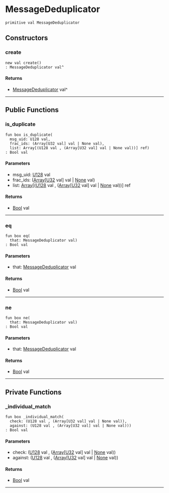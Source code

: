 # MessageDeduplicator

```pony
primitive val MessageDeduplicator
```

## Constructors

### create

```pony
new val create()
: MessageDeduplicator val^
```

#### Returns

* [MessageDeduplicator](wallaroo-ent-recovery-MessageDeduplicator) val^

---

## Public Functions

### is_duplicate

```pony
fun box is_duplicate(
  msg_uid: U128 val,
  frac_ids: (Array[U32 val] val | None val),
  list: Array[(U128 val , (Array[U32 val] val | None val))] ref)
: Bool val
```
#### Parameters

*   msg_uid: [U128](builtin-U128) val
*   frac_ids: ([Array](builtin-Array)\[[U32](builtin-U32) val\] val | [None](builtin-None) val)
*   list: [Array](builtin-Array)\[([U128](builtin-U128) val , ([Array](builtin-Array)\[[U32](builtin-U32) val\] val | [None](builtin-None) val))\] ref

#### Returns

* [Bool](builtin-Bool) val

---

### eq

```pony
fun box eq(
  that: MessageDeduplicator val)
: Bool val
```
#### Parameters

*   that: [MessageDeduplicator](wallaroo-ent-recovery-MessageDeduplicator) val

#### Returns

* [Bool](builtin-Bool) val

---

### ne

```pony
fun box ne(
  that: MessageDeduplicator val)
: Bool val
```
#### Parameters

*   that: [MessageDeduplicator](wallaroo-ent-recovery-MessageDeduplicator) val

#### Returns

* [Bool](builtin-Bool) val

---

## Private Functions

### _individual_match

```pony
fun box _individual_match(
  check: (U128 val , (Array[U32 val] val | None val)),
  against: (U128 val , (Array[U32 val] val | None val)))
: Bool val
```
#### Parameters

*   check: ([U128](builtin-U128) val , ([Array](builtin-Array)\[[U32](builtin-U32) val\] val | [None](builtin-None) val))
*   against: ([U128](builtin-U128) val , ([Array](builtin-Array)\[[U32](builtin-U32) val\] val | [None](builtin-None) val))

#### Returns

* [Bool](builtin-Bool) val

---

